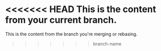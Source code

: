 <<<<<<< HEAD
This is the content from your current branch.
=======
This is the content from the branch you're merging or rebasing.
>>>>>>> branch-name
